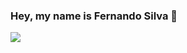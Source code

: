 ### Hey, my name is Fernando Silva 👋

<div style="display: inline-block">
  <picture>
    <source 
      srcset="https://github-readme-stats.vercel.app/api?username=fercslv&show_icons=true&theme=dark"
      media="(prefers-color-scheme: dark)"
    />
    <source
      srcset="https://github-readme-stats.vercel.app/api?username=fercslv&show_icons=true"
      media="(prefers-color-scheme: dark), (prefers-color-scheme: no-preference)"
    />
    <img src="https://github-readme-stats.vercel.app/api?username=fercslv&show_icons=true" />
  </picture>
</div>
